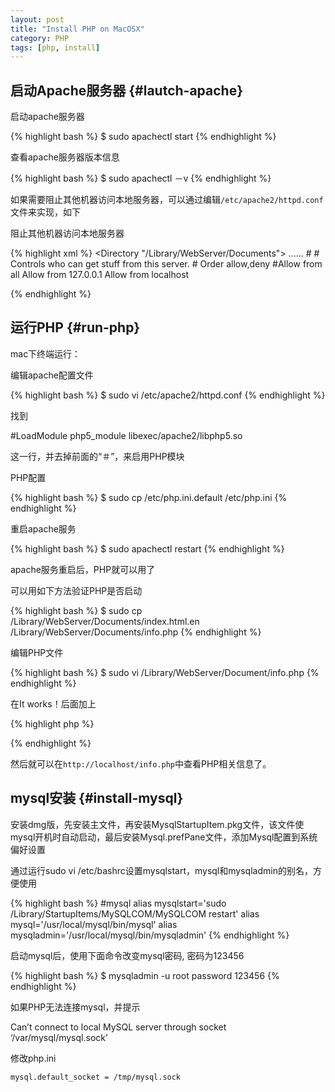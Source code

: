 ```yaml
---
layout: post
title: "Install PHP on MacOSX"
category: PHP
tags: [php, install]
---
```


## 启动Apache服务器 {#lautch-apache}

启动apache服务器

{% highlight bash %}
$ sudo apachectl start
{% endhighlight %}

查看apache服务器版本信息

{% highlight bash %}
$ sudo apachectl －v
{% endhighlight %}

如果需要阻止其他机器访问本地服务器，可以通过编辑`/etc/apache2/httpd.conf`文件来实现，如下

阻止其他机器访问本地服务器

{% highlight xml %}
<Directory "/Library/WebServer/Documents">
    ......
    #
    # Controls who can get stuff from this server.
    #
    Order allow,deny
    #Allow from all
    Allow from 127.0.0.1
    Allow from localhost
 
</Directory>
{% endhighlight %}

## 运行PHP {#run-php}

mac下终端运行：

编辑apache配置文件

{% highlight bash %}
$ sudo vi /etc/apache2/httpd.conf
{% endhighlight %}

找到

<div class="bs-callout bs-callout-info">
	#LoadModule php5_module libexec/apache2/libphp5.so
</div>

这一行，并去掉前面的“＃”，来启用PHP模块

PHP配置

{% highlight bash %}
$ sudo cp /etc/php.ini.default /etc/php.ini
{% endhighlight %}

重启apache服务

{% highlight bash %}
$ sudo apachectl restart
{% endhighlight %}

apache服务重启后，PHP就可以用了

可以用如下方法验证PHP是否启动

{% highlight bash %}
$ sudo cp /Library/WebServer/Documents/index.html.en /Library/WebServer/Documents/info.php
{% endhighlight %}

编辑PHP文件

{% highlight bash %}
$ sudo vi /Library/WebServer/Document/info.php
{% endhighlight %}

在It works！后面加上

{% highlight php %}
<?php phpinfo(); ?>
{% endhighlight %}

然后就可以在`http://localhost/info.php`中查看PHP相关信息了。

## mysql安装 {#install-mysql}

安装dmg版，先安装主文件，再安装MysqlStartupItem.pkg文件，该文件使mysql开机时自动启动，最后安装Mysql.prefPane文件，添加Mysql配置到系统偏好设置

通过运行sudo vi /etc/bashrc设置mysqlstart，mysql和mysqladmin的别名，方便使用

{% highlight bash %}
#mysql
alias mysqlstart='sudo /Library/StartupItems/MySQLCOM/MySQLCOM restart'
alias mysql='/usr/local/mysql/bin/mysql'
alias mysqladmin='/usr/local/mysql/bin/mysqladmin'
{% endhighlight %}

启动mysql后，使用下面命令改变mysql密码, 密码为123456

{% highlight bash %}
$ mysqladmin -u root password 123456
{% endhighlight %}

如果PHP无法连接mysql，并提示

<div class="bs-callout bs-callout-info">
	Can’t connect to local MySQL server through socket ‘/var/mysql/mysql.sock’
</div>

修改php.ini

	mysql.default_socket = /tmp/mysql.sock
